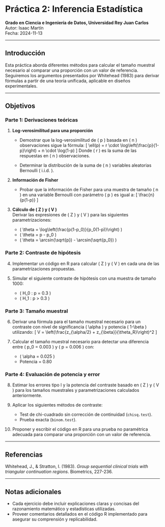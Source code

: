 # Práctica 2: Inferencia Estadística

**Grado en Ciencia e Ingeniería de Datos, Universidad Rey Juan Carlos**  
Autor: Isaac Martín  
Fecha: 2024-11-13

---

## Introducción

Esta práctica aborda diferentes métodos para calcular el tamaño muestral necesario al comparar una proporción con un valor de referencia. Seguiremos los argumentos presentados por Whitehead (1983) para derivar fórmulas a partir de una teoría unificada, aplicable en diseños experimentales.

---

## Objetivos

### Parte 1: Derivaciones teóricas

1. **Log-verosimilitud para una proporción**  
   - Demostrar que la log-verosimilitud de \( p \) basada en \( n \) observaciones sigue la fórmula:
     \[
     \ell(p) = r \cdot \log\left(\frac{p}{1-p}\right) + n \cdot \log(1-p)
     \]
     Donde \( r \) es la suma de las respuestas en \( n \) observaciones.

   - Determinar la distribución de la suma de \( n \) variables aleatorias Bernoulli \( i.i.d. \).

2. **Información de Fisher**  
   - Probar que la información de Fisher para una muestra de tamaño \( n \) en una variable Bernoulli con parámetro \( p \) es igual a:
     \[
     \frac{n}{p(1-p)}
     \]

3. **Cálculo de \( Z \) y \( V \)**  
   Derivar las expresiones de \( Z \) y \( V \) para las siguientes parametrizaciones:
   - \( \theta = \log\left(\frac{p(1-p_0)}{p_0(1-p)}\right) \)
   - \( \theta = p - p_0 \)
   - \( \theta = \arcsin(\sqrt{p}) - \arcsin(\sqrt{p_0}) \)

### Parte 2: Contraste de hipótesis

4. Implementar un código en R para calcular \( Z \) y \( V \) en cada una de las parametrizaciones propuestas.

5. Simular el siguiente contraste de hipótesis con una muestra de tamaño 1000:
   - \( H_0 : p = 0.3 \)
   - \( H_1 : p > 0.3 \)

### Parte 3: Tamaño muestral

6. Derivar una fórmula para el tamaño muestral necesario para un contraste con nivel de significancia \( \alpha \) y potencia \( 1-\beta \) utilizando:
   \[
   V = \left(\frac{z_{\alpha/2} + z_{\beta}}{\theta_R}\right)^2
   \]

7. Calcular el tamaño muestral necesario para detectar una diferencia entre \( p_0 = 0.003 \) y \( p = 0.006 \) con:
   - \( \alpha = 0.025 \)
   - Potencia = 0.80

### Parte 4: Evaluación de potencia y error

8. Estimar los errores tipo I y la potencia del contraste basado en \( Z \) y \( V \) para los tamaños muestrales y parametrizaciones calculados anteriormente.

9. Aplicar los siguientes métodos de contraste:
   - Test de chi-cuadrado sin corrección de continuidad (`chisq.test`).
   - Prueba exacta (`binom.test`).

10. Proponer y escribir el código en R para una prueba no paramétrica adecuada para comparar una proporción con un valor de referencia.

---

## Referencias

Whitehead, J., & Stratton, I. (1983). *Group sequential clinical trials with triangular continuation regions*. Biometrics, 227-236.

---

## Notas adicionales

- Cada ejercicio debe incluir explicaciones claras y concisas del razonamiento matemático y estadísticas utilizadas.
- Proveer comentarios detallados en el código R implementado para asegurar su comprensión y replicabilidad.

